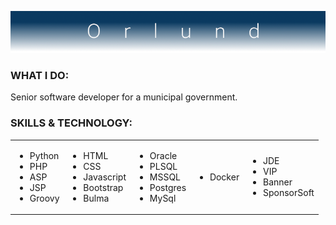![Alt text](github-banner.png)

<h3>WHAT I DO:</h3>
Senior software developer for a municipal government.


<h3>SKILLS & TECHNOLOGY:</h3>
<table>
  <tr>
    <td>
      <ul>
        <li>Python</li>
        <li>PHP</li>
        <li>ASP</li>
        <li>JSP</li>
        <li>Groovy</li>
      </ul>
    </td>
    <td>
      <ul>
        <li>HTML</li>
        <li>CSS</li>
        <li>Javascript</li>
        <li>Bootstrap</li>
        <li>Bulma</li>
      </ul>
    </td>
    <td>
      <ul>
        <li>Oracle</li>
        <li>PLSQL</li>
        <li>MSSQL</li>
        <li>Postgres</li>
        <li>MySql</li>
      </ul>
    </td>
    <td>
      <ul>
        <li>Docker</li>
      </ul>
    </td>
    <td>
      <ul>
        <li>JDE</li>
        <li>VIP</li>
        <li>Banner</li>
        <li>SponsorSoft</li>
      </ul>
    </td>
  </tr>
</table>

<!--
<h3>PROJECTS:</h3>
<table>
  <tr>
    <td>
    </td>
  </tr>
</table>

<h3>LEARNING:</h3>
<table>
  <tr>
    <td>
    </td>
  </tr>
</table>
-->











